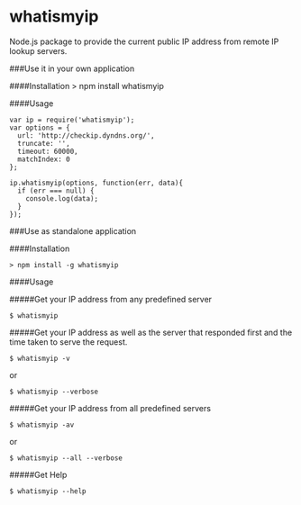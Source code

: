 # whatismyip

Node.js package to provide the current public IP address from remote IP lookup servers.

###Use it in your own application

####Installation
    > npm install whatismyip

####Usage

    var ip = require('whatismyip');
    var options = {
      url: 'http://checkip.dyndns.org/',
      truncate: '',
      timeout: 60000,
      matchIndex: 0
    };

    ip.whatismyip(options, function(err, data){
      if (err === null) {
        console.log(data);
      }
    });


###Use as standalone application

####Installation

    > npm install -g whatismyip

####Usage

#####Get your IP address from any predefined server

    $ whatismyip

#####Get your IP address as well as the server that responded first and the time taken to serve the request.

    $ whatismyip -v

or

    $ whatismyip --verbose

#####Get your IP address from all predefined servers

    $ whatismyip -av

or

    $ whatismyip --all --verbose

#####Get Help

    $ whatismyip --help
